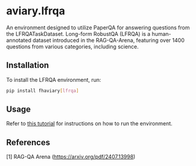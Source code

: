 # aviary.lfrqa

An environment designed to utilize PaperQA for answering questions from the LFRQATaskDataset. Long-form RobustQA (LFRQA) is a human-annotated dataset introduced in the RAG-QA-Arena, featuring over 1400 questions from various categories, including science.

## Installation

To install the LFRQA environment, run:

```bash
pip install fhaviary[lfrqa]
```

## Usage

Refer to [this tutorial](https://github.com/Future-House/paper-qa/blob/main/docs/tutorials/running_on_lfrqa.md) for instructions on how to run the environment.

## References

[1] RAG-QA Arena (https://arxiv.org/pdf/2407.13998)
